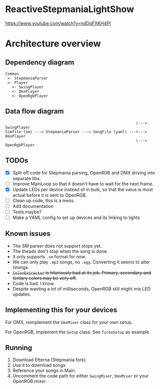 # ReactiveStepmaniaLightShow 

https://www.youtube.com/watch?v=ndDqFXKH4PI

# Architecture overview

## Dependency diagram
```
Common
 <- StepmaniaParser
 <- Player
   <- SwingPlayer
   <- DmxPlayer
   <- OpenRgbPlayer
```

## Data flow diagram
```
                                                          /---> SwingPlayer 
Simfile (sm) ---> StepmaniaParser ---> SongFile (yaml) ---+---> DmxPlayer
                                                          \---> OpenRgbPlayer
```

## TODOs

- [x] Split off code for Stepmania parsing, OpenRGB and DMX driving into separate libs.
- [ ] Improve MainLoop so that it doesn't have to wait for the next frame.
- [x] Update LEDs per device instead of in bulk, so that the value is most actual before it is sent to OpenRGB.
- [ ] Clean up code, this is a mess.
- [ ] Add documentation
- [ ] Tests maybe?
- [ ] Make a YAML config to set up devices and its linking to lights

## Known issues
* The SM parser does not support stops yet.
* The theads don't stop when the song is done.
* It only supports `.sm` format for now.
* We can only play `.mp3` songs, no `.ogg`. Converting it seems to alter timings.
* ~~`ColorExtractor` is hilariously bad at its job. Primary, secondary and tertiary colors may be very off.~~
* Code is bad. I know.
* Despite wasting a lot of milliseconds, OpenRGB still might mis LED updates.

## Implementing this for your devices

For DMX, reimplement the `DmxMixer` class for your own setup.

For OpenRGB, implement the `Setup` class. See `TurboSetup` as example.

## Running

1. Download Etterna (Stepmania fork)
2. Use it to download songs
3. Reference your songs in Main.
4. Uncomment the code path for either `SwingMixer`, `DmxMixer` or your OpenRGB mixer.
